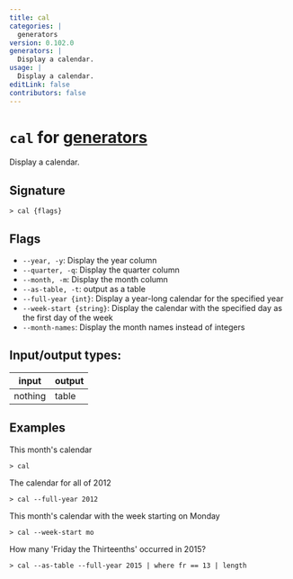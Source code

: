```yaml
---
title: cal
categories: |
  generators
version: 0.102.0
generators: |
  Display a calendar.
usage: |
  Display a calendar.
editLink: false
contributors: false
---
```

<!-- This file is automatically generated. Please edit the command in https://github.com/nushell/nushell instead. -->

# `cal` for [generators](/commands/categories/generators.md)

<div class='command-title'>Display a calendar.</div>

## Signature

```> cal {flags} ```

## Flags

 -  `--year, -y`: Display the year column
 -  `--quarter, -q`: Display the quarter column
 -  `--month, -m`: Display the month column
 -  `--as-table, -t`: output as a table
 -  `--full-year {int}`: Display a year-long calendar for the specified year
 -  `--week-start {string}`: Display the calendar with the specified day as the first day of the week
 -  `--month-names`: Display the month names instead of integers


## Input/output types:

| input   | output |
| ------- | ------ |
| nothing | table  |

## Examples

This month's calendar
```nu
> cal

```

The calendar for all of 2012
```nu
> cal --full-year 2012

```

This month's calendar with the week starting on Monday
```nu
> cal --week-start mo

```

How many 'Friday the Thirteenths' occurred in 2015?
```nu
> cal --as-table --full-year 2015 | where fr == 13 | length

```

